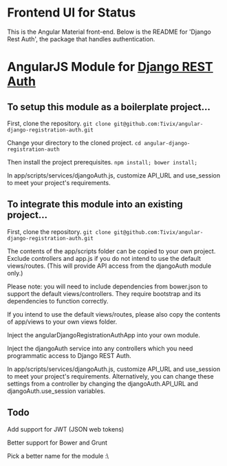 
Frontend UI for Status
======================
This is the Angular Material front-end. Below is the README for 'Django Rest Auth', the package that handles authentication. 


AngularJS Module for [Django REST Auth](https://github.com/Tivix/django-rest-auth)
==================================================================================

To setup this module as a boilerplate project...
------------------------------------------------

First, clone the repository.
`git clone git@github.com:Tivix/angular-django-registration-auth.git`

Change your directory to the cloned project.
`cd angular-django-registration-auth`

Then install the project prerequisites.
`npm install; bower install;`

In app/scripts/services/djangoAuth.js, customize API_URL and use_session to meet your project's requirements.

To integrate this module into an existing project...
----------------------------------------------------

First, clone the repository.
`git clone git@github.com:Tivix/angular-django-registration-auth.git`

The contents of the app/scripts folder can be copied to your own project.  Exclude controllers and app.js if you do not intend to use the default views/routes. (This will provide API access from the djangoAuth module only.)

Please note: you will need to include dependencies from bower.json to support the default views/controllers.  They require bootstrap and its dependencies to function correctly.

If you intend to use the default views/routes, please also copy the contents of app/views to your own views folder.

Inject the angularDjangoRegistrationAuthApp into your own module.

Inject the djangoAuth service into any controllers which you need programmatic access to Django REST Auth.

In app/scripts/services/djangoAuth.js, customize API_URL and use_session to meet your project's requirements.
Alternatively, you can change these settings from a controller by changing the djangoAuth.API_URL and djangoAuth.use_session variables.

Todo
----

Add support for JWT (JSON web tokens)

Better support for Bower and Grunt

Pick a better name for the module :\
